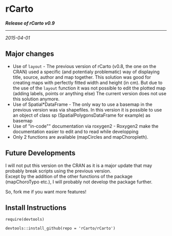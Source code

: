# rCarto
***Release of rCarto v0.9***

----------------
*2015-04-01*   

## Major changes   
* Use of <code>layout</code> - The previous version of rCarto (v0.8, the one on the CRAN) used a specific (and potentialy problematic) way of displaying title, source, author and map together. This solution was good for creating maps with perfectly fitted width and height (in cm). But due to the use of the <code>layout</code> function it was not possible to edit the plotted map (adding labels, points or anything else)
The current version does not use this solution anymore. 
* Use of Spatial*DataFrame - The only way to use a basemap in the previous version was via shapefiles. In this version it is possible to use an object of class sp (SpatialPolygonsDataFrame for example) as basemap
* Use of "in-code"" documentation via roxygen2 - Roxygen2 make the documentation easier to edit and to read while developping
* Only 2 functions are available (mapCircles and mapChoropleth).  


## Future Developments
I will not put this version on the CRAN as it is a major update that may probably break scripts using the previous version.  
Except by the addition of the other functions of the package (mapChoroTypo etc.),  I will probably not develop the package further.  

So, fork me if you want more features!

## Install Instructions
<code><pre>require(devtools)  
devtools::install_github(repo = 'rCarto/rCarto')  
</pre></code>
